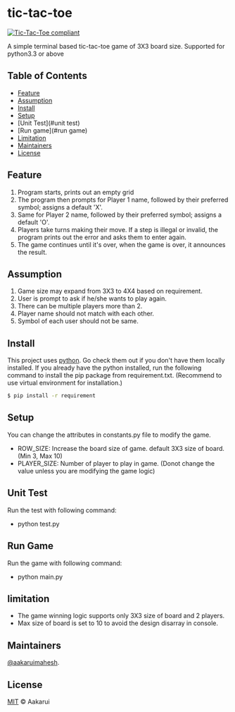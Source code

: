 # tic-tac-toe

[![Tic-Tac-Toe compliant](https://img.shields.io/badge/readme%20style-standard-brightgreen.svg?style=flat-square)](https://github.com/aakaruimahesh/tic-tac-toe)

A simple terminal based tic-tac-toe game of 3X3 board size.
Supported for python3.3 or above

## Table of Contents

- [Feature](#feature)
- [Assumption](#assumption)
- [Install](#install)
- [Setup](#setup)
- [Unit Test](#unit test)
- [Run game](#run game)
- [Limitation](#limitation)
- [Maintainers](#maintainers)
- [License](#license)

## Feature

1. Program starts, prints out an empty grid
2. The program then prompts for Player 1 name, followed by their preferred symbol; assigns a default 'X'.
3. Same for Player 2 name, followed by their preferred symbol; assigns a default 'O'.
4. Players take turns making their move. If a step is illegal or invalid, the program prints out the error and asks them to enter again.
5. The game continues until it's over, when the game is over, it announces the result.

## Assumption

1. Game size may expand from 3X3 to 4X4 based on requirement.
2. User is prompt to ask if he/she wants to play again.
3. There can be multiple players more than 2.
4. Player name should not match with each other.
5. Symbol of each user should not be same.


## Install

This project uses [python](https://www.python.org/). Go check them out if you don't have them locally installed. If you already have the python installed, run the following command to install the pip package from requirement.txt. (Recommend to use virtual environment for installation.)

```sh
$ pip install -r requirement
```

## Setup

You can change the attributes in constants.py file to modify the game.

- ROW_SIZE: Increase the board size of game. default 3X3 size of board. (Min 3, Max 10)
- PLAYER_SIZE: Number of player to play in game. (Donot change the value unless you are modifying the game logic)

## Unit Test

Run the test with following command:
- python test.py

## Run Game

Run the game with following command:
- python main.py

## limitation

- The game winning logic supports only 3X3 size of board and 2 players.
- Max size of board is set to 10 to avoid the design disarray in console.

## Maintainers

[@aakaruimahesh](https://github.com/aakaruimahesh).

## License

[MIT](LICENSE) © Aakarui
